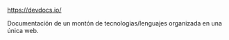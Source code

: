 https://devdocs.io/

Documentación de un montón de tecnologias/lenguajes organizada en una única web.

